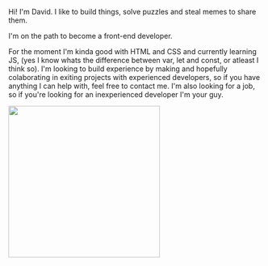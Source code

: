Hi! I'm David. I like to build things, solve puzzles and steal memes to share them.

I'm on the path to become a front-end developer.

For the moment I'm kinda good with HTML and CSS and currently learning JS, (yes I know whats the difference between var, let and const, or atleast I think so). I'm looking to build experience by making and hopefully colaborating in exiting projects with experienced developers, so if you have anything I can help with, feel free to contact me. I'm also looking for a job, so if you're looking for an inexperienced developer I'm your guy.

<img src="https://github.com/davhage/davhage/assets/74213178/9bec152b-dd5d-4325-b490-ca10928ece41" width="300">

<!--
**davhage/davhage** is a ✨ _special_ ✨ repository because its `README.md` (this file) appears on your GitHub profile.

Here are some ideas to get you started:

- 🔭 I’m currently working on ...
- 🌱 I’m currently learning ...
- 👯 I’m looking to collaborate on ...
- 🤔 I’m looking for help with ...
- 💬 Ask me about ...
- 📫 How to reach me: ...
- 😄 Pronouns: ...
- ⚡ Fun fact: ...
-->
